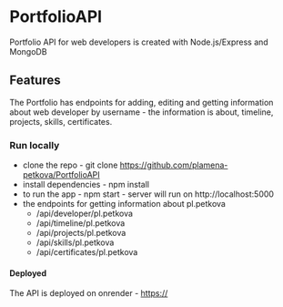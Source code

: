 # PortfolioAPI
Portfolio API for web developers is created with Node.js/Express and MongoDB

## Features
The Portfolio has endpoints for adding, editing and getting information about web developer by username - the information is about, timeline, projects, skills, certificates.

### Run locally
- clone the repo - git clone https://github.com/plamena-petkova/PortfolioAPI
- install dependencies - npm install
- to run the app - npm start - server will run on http://localhost:5000
- the endpoints for getting information about pl.petkova 
    + /api/developer/pl.petkova
    + /api/timeline/pl.petkova
    + /api/projects/pl.petkova
    + /api/skills/pl.petkova
    + /api/certificates/pl.petkova

#### Deployed
The API is deployed on onrender - [https://](https://portfolioapi-ogzs.onrender.com)




